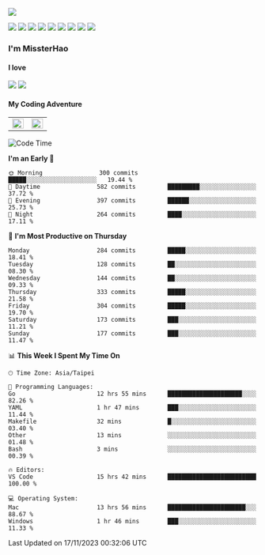 ![](https://komarev.com/ghpvc/?username=MissterHao&color=ff69b4)

[![](https://img.shields.io/badge/Amazon%20AWS-%23232F3E?logo=amazon-aws&logoColor=white&style=for-the-badge)](https://aws.amazon.com/)
[![](https://img.shields.io/badge/Python-3776AB?style=for-the-badge&logo=python&logoColor=white)](https://www.djangoproject.com/)
[![](https://img.shields.io/badge/Django-092E20?style=for-the-badge&logo=django&logoColor=white)](https://www.python.org/)
[![](https://img.shields.io/badge/Rust-%23EB6400?style=for-the-badge&logo=rust&logoColor=white)](https://www.python.org/)
[![](https://img.shields.io/badge/Flask-23232F3E?style=for-the-badge&logo=flask&logoColor=white)](https://flask.palletsprojects.com/en/2.1.x/)
[![](https://img.shields.io/badge/go-%2300ADD8.svg?&style=for-the-badge&logo=go&logoColor=white)](https://golang.org/)
[![](https://img.shields.io/badge/javascript-%23F7DF1E.svg?&style=for-the-badge&logo=javascript&logoColor=black)](https://www.javascript.com/)
[![](https://img.shields.io/badge/mysql-%234479A1.svg?&style=for-the-badge&logo=mysql&logoColor=white)](https://www.mysql.com/)
[![](https://img.shields.io/badge/docker-%232496ED.svg?&style=for-the-badge&logo=docker&logoColor=white)](https://www.docker.com/)

### I'm MissterHao

#### I love  
![](https://img.shields.io/badge/Netflix-E50914?style=for-the-badge&logo=netflix&logoColor=white)
![](https://img.shields.io/badge/YouTube-FF0000?style=for-the-badge&logo=youtube&logoColor=white)

#### My Coding Adventure
<!-- Readme stats -->
<!-- https://github.com/anuraghazra/github-readme-stats -->
<table>
<tr>
    <td valign="top" width="50%">
    <img src="https://github-readme-stats.vercel.app/api?username=MissterHao&hide_border=true&show_icons=true&locale=en" align="left" style="width: 100%" />
    </td>
    <td valign="top" width="50%">
    <img src="https://github-readme-stats.vercel.app/api/top-langs?username=MissterHao&hide_border=true&show_icons=true&locale=en&layout=compact" align="left" style="width: 100%" />
    </td>
</tr>
</table>  


<!--START_SECTION:waka-->
![Code Time](http://img.shields.io/badge/Code%20Time-1%2C144%20hrs%2018%20mins-blue)

**I'm an Early 🐤** 

```text
🌞 Morning                300 commits         █████░░░░░░░░░░░░░░░░░░░░   19.44 % 
🌆 Daytime                582 commits         █████████░░░░░░░░░░░░░░░░   37.72 % 
🌃 Evening                397 commits         ██████░░░░░░░░░░░░░░░░░░░   25.73 % 
🌙 Night                  264 commits         ████░░░░░░░░░░░░░░░░░░░░░   17.11 % 
```
📅 **I'm Most Productive on Thursday** 

```text
Monday                   284 commits         █████░░░░░░░░░░░░░░░░░░░░   18.41 % 
Tuesday                  128 commits         ██░░░░░░░░░░░░░░░░░░░░░░░   08.30 % 
Wednesday                144 commits         ██░░░░░░░░░░░░░░░░░░░░░░░   09.33 % 
Thursday                 333 commits         █████░░░░░░░░░░░░░░░░░░░░   21.58 % 
Friday                   304 commits         █████░░░░░░░░░░░░░░░░░░░░   19.70 % 
Saturday                 173 commits         ███░░░░░░░░░░░░░░░░░░░░░░   11.21 % 
Sunday                   177 commits         ███░░░░░░░░░░░░░░░░░░░░░░   11.47 % 
```


📊 **This Week I Spent My Time On** 

```text
🕑︎ Time Zone: Asia/Taipei

💬 Programming Languages: 
Go                       12 hrs 55 mins      █████████████████████░░░░   82.26 % 
YAML                     1 hr 47 mins        ███░░░░░░░░░░░░░░░░░░░░░░   11.44 % 
Makefile                 32 mins             █░░░░░░░░░░░░░░░░░░░░░░░░   03.40 % 
Other                    13 mins             ░░░░░░░░░░░░░░░░░░░░░░░░░   01.48 % 
Bash                     3 mins              ░░░░░░░░░░░░░░░░░░░░░░░░░   00.39 % 

🔥 Editors: 
VS Code                  15 hrs 42 mins      █████████████████████████   100.00 % 

💻 Operating System: 
Mac                      13 hrs 56 mins      ██████████████████████░░░   88.67 % 
Windows                  1 hr 46 mins        ███░░░░░░░░░░░░░░░░░░░░░░   11.33 % 
```


 Last Updated on 17/11/2023 00:32:06 UTC
<!--END_SECTION:waka-->

<!--
**MissterHao/MissterHao** is a ✨ _special_ ✨ repository because its `README.md` (this file) appears on your GitHub profile.

Here are some ideas to get you started:

- 🔭 I’m currently working on ...
- 🌱 I’m currently learning ...
- 👯 I’m looking to collaborate on ...
- 🤔 I’m looking for help with ...
- 💬 Ask me about ...
- 📫 How to reach me: ...
- 😄 Pronouns: ...
- ⚡ Fun fact: ...
-->
